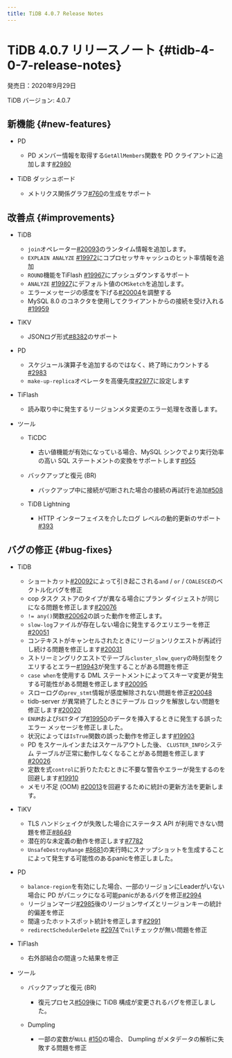 ```yaml
---
title: TiDB 4.0.7 Release Notes
---
```


# TiDB 4.0.7 リリースノート {#tidb-4-0-7-release-notes}

発売日：2020年9月29日

TiDB バージョン: 4.0.7

## 新機能 {#new-features}

-   PD

    -   PD メンバー情報を取得する`GetAllMembers`関数を PD クライアントに追加します[#2980](https://github.com/pingcap/pd/pull/2980)

-   TiDB ダッシュボード

    -   メトリクス関係グラフ[#760](https://github.com/pingcap-incubator/tidb-dashboard/pull/760)の生成をサポート

## 改善点 {#improvements}

-   TiDB

    -   `join`オペレーター[#20093](https://github.com/pingcap/tidb/pull/20093)のランタイム情報を追加します。
    -   `EXPLAIN ANALYZE` [#19972](https://github.com/pingcap/tidb/pull/19972)にコプロセッサキャッシュのヒット率情報を追加
    -   `ROUND`機能をTiFlash [#19967](https://github.com/pingcap/tidb/pull/19967)にプッシュダウンするサポート
    -   `ANALYZE` [#19927](https://github.com/pingcap/tidb/pull/19927)にデフォルト値の`CMSketch`を追加します。
    -   エラーメッセージの感度を下げる[#20004](https://github.com/pingcap/tidb/pull/20004)を調整する
    -   MySQL 8.0 のコネクタを使用してクライアントからの接続を受け入れる[#19959](https://github.com/pingcap/tidb/pull/19959)

-   TiKV

    -   JSONログ形式[#8382](https://github.com/tikv/tikv/pull/8382)のサポート

-   PD

    -   スケジュール演算子を追加するのではなく、終了時にカウントする[#2983](https://github.com/pingcap/pd/pull/2983)
    -   `make-up-replica`オペレータを高優先度[#2977](https://github.com/pingcap/pd/pull/2977)に設定します

-   TiFlash

    -   読み取り中に発生するリージョンメタ変更のエラー処理を改善します。

-   ツール

    -   TiCDC

        -   古い値機能が有効になっている場合、MySQL シンクでより実行効率の高い SQL ステートメントの変換をサポートします[#955](https://github.com/pingcap/tiflow/pull/955)

    -   バックアップと復元 (BR)

        -   バックアップ中に接続が切断された場合の接続の再試行を追加[#508](https://github.com/pingcap/br/pull/508)

    -   TiDB Lightning

        -   HTTP インターフェイスを介したログ レベルの動的更新のサポート[#393](https://github.com/pingcap/tidb-lightning/pull/393)

## バグの修正 {#bug-fixes}

-   TiDB

    -   ショートカット[#20092](https://github.com/pingcap/tidb/pull/20092)によって引き起こされる`and` / `or` / `COALESCE`のベクトル化バグを修正
    -   cop タスク ストアのタイプが異なる場合にプラン ダイジェストが同じになる問題を修正します[#20076](https://github.com/pingcap/tidb/pull/20076)
    -   `!= any()`関数[#20062](https://github.com/pingcap/tidb/pull/20062)の誤った動作を修正します。
    -   `slow-log`ファイルが存在しない場合に発生するクエリエラーを修正[#20051](https://github.com/pingcap/tidb/pull/20051)
    -   コンテキストがキャンセルされたときにリージョンリクエストが再試行し続ける問題を修正します[#20031](https://github.com/pingcap/tidb/pull/20031)
    -   ストリーミングリクエストでテーブル`cluster_slow_query`の時刻型をクエリするとエラー[#19943](https://github.com/pingcap/tidb/pull/19943)が発生することがある問題を修正
    -   `case when`を使用する DML ステートメントによってスキーマ変更が発生する可能性がある問題を修正します[#20095](https://github.com/pingcap/tidb/pull/20095)
    -   スローログの`prev_stmt`情報が感度解除されない問題を修正[#20048](https://github.com/pingcap/tidb/pull/20048)
    -   tidb-server が異常終了したときにテーブル ロックを解放しない問題を修正します[#20020](https://github.com/pingcap/tidb/pull/20020)
    -   `ENUM`および`SET`タイプ[#19950](https://github.com/pingcap/tidb/pull/19950)のデータを挿入するときに発生する誤ったエラー メッセージを修正しました。
    -   状況によっては`IsTrue`関数の誤った動作を修正します[#19903](https://github.com/pingcap/tidb/pull/19903)
    -   PD をスケールインまたはスケールアウトした後、 `CLUSTER_INFO`システム テーブルが正常に動作しなくなることがある問題を修正します[#20026](https://github.com/pingcap/tidb/pull/20026)
    -   定数を式`control`に折りたたむときに不要な警告やエラーが発生するのを回避します[#19910](https://github.com/pingcap/tidb/pull/19910)
    -   メモリ不足 (OOM) [#20013](https://github.com/pingcap/tidb/pull/20013)を回避するために統計の更新方法を更新します。

-   TiKV

    -   TLS ハンドシェイクが失敗した場合にステータス API が利用できない問題を修正[#8649](https://github.com/tikv/tikv/pull/8649)
    -   潜在的な未定義の動作を修正します[#7782](https://github.com/tikv/tikv/pull/7782)
    -   `UnsafeDestroyRange` [#8681](https://github.com/tikv/tikv/pull/8681)の実行時にスナップショットを生成することによって発生する可能性のあるpanicを修正しました。

-   PD

    -   `balance-region`を有効にした場合、一部のリージョンにLeaderがいない場合に PD がパニックになる可能panicがあるバグを修正[#2994](https://github.com/pingcap/pd/pull/2994)
    -   リージョンマージ[#2985](https://github.com/pingcap/pd/pull/2985)後のリージョンサイズとリージョンキーの統計的偏差を修正
    -   間違ったホットスポット統計を修正します[#2991](https://github.com/pingcap/pd/pull/2991)
    -   `redirectSchedulerDelete` [#2974](https://github.com/pingcap/pd/pull/2974)で`nil`チェックが無い問題を修正

-   TiFlash

    -   右外部結合の間違った結果を修正

-   ツール

    -   バックアップと復元 (BR)

        -   復元プロセス[#509](https://github.com/pingcap/br/pull/509)後に TiDB 構成が変更されるバグを修正しました。

    -   Dumpling

        -   一部の変数が`NULL` [#150](https://github.com/pingcap/dumpling/pull/150)の場合、 Dumpling がメタデータの解析に失敗する問題を修正
